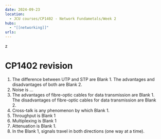```yaml
---
date: 2024-09-23
location:
  - JCU courses/CP1402 - Network Fundametals/Week 2
hubs:
  - "[[networking]]"
urls:
---
```

z
# CP1402 revision
1. The difference between UTP and STP are Blank 1. The advantages and disadvantages of both are Blank 2.
2. Noise is ...
3. The advantages of fibre-optic cables for data transmission are Blank 1.
   The disadvantages of fibre-optic cables for data transmission are Blank 2.
4. Cross-talk is any phenomenon by which Blank 1.
5. Throughput is Blank 1
6. Multiplexing is Blank 1
7. Attenuation is Blank 1.
8. In the Blank 1, signals travel in both directions (one way at a time).
